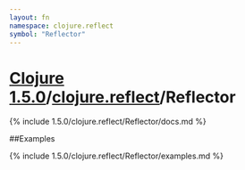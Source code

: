 ```yaml
---
layout: fn
namespace: clojure.reflect
symbol: "Reflector"
---
```


# [Clojure 1.5.0](../../)/[clojure.reflect](../)/Reflector

{% include 1.5.0/clojure.reflect/Reflector/docs.md %}

##Examples

{% include 1.5.0/clojure.reflect/Reflector/examples.md %}

